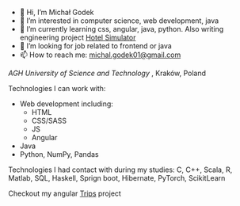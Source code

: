 - 👋 Hi, I’m Michał Godek
- 👀 I’m interested in computer science, web development, java
- 🌱 I’m currently learning css, angular, java, python. Also writing engineering project [Hotel Simulator](https://github.com/Hotel-Simulator/Hotel-Simulator)
- 💞️ I’m looking for job related to frontend or java
- 📫 How to reach me: michal.godek01@gmail.com

_AGH University of Science and Technology_ , Kraków, Poland

Technologies I can work with:
* Web development including:
  * HTML
  * CSS/SASS
  * JS
  * Angular
* Java
* Python, NumPy, Pandas

Technologies I had contact with during my studies:
C, C++, Scala, R, Matlab, SQL, Haskell, Sprign boot, Hibernate, PyTorch, ScikitLearn

Checkout my angular [Trips](https://github.com/jagodek/Trips) project 

<!---
jagodek/jagodek is a ✨ special ✨ repository because its `README.md` (this file) appears on your GitHub profile.
You can click the Preview link to take a look at your changes.
--->

